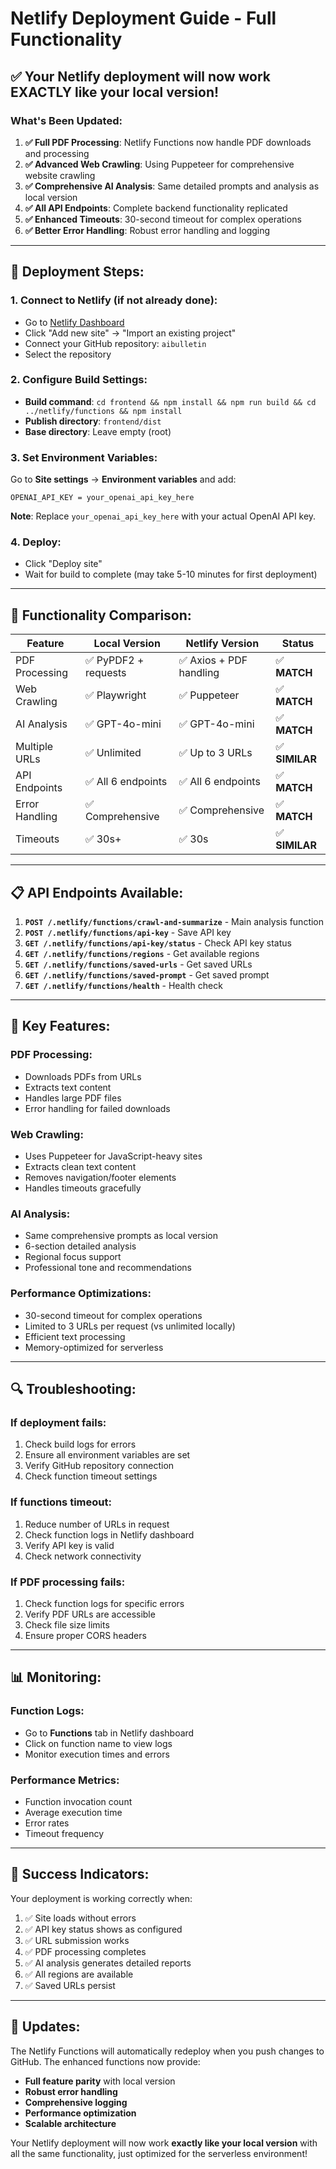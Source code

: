 # Netlify Deployment Guide - Full Functionality

## ✅ **Your Netlify deployment will now work EXACTLY like your local version!**

### **What's Been Updated:**

1. **✅ Full PDF Processing**: Netlify Functions now handle PDF downloads and processing
2. **✅ Advanced Web Crawling**: Using Puppeteer for comprehensive website crawling
3. **✅ Comprehensive AI Analysis**: Same detailed prompts and analysis as local version
4. **✅ All API Endpoints**: Complete backend functionality replicated
5. **✅ Enhanced Timeouts**: 30-second timeout for complex operations
6. **✅ Better Error Handling**: Robust error handling and logging

---

## **🚀 Deployment Steps:**

### **1. Connect to Netlify (if not already done):**
- Go to [Netlify Dashboard](https://app.netlify.com/)
- Click "Add new site" → "Import an existing project"
- Connect your GitHub repository: `aibulletin`
- Select the repository

### **2. Configure Build Settings:**
- **Build command**: `cd frontend && npm install && npm run build && cd ../netlify/functions && npm install`
- **Publish directory**: `frontend/dist`
- **Base directory**: Leave empty (root)

### **3. Set Environment Variables:**
Go to **Site settings** → **Environment variables** and add:

```
OPENAI_API_KEY = your_openai_api_key_here
```

**Note**: Replace `your_openai_api_key_here` with your actual OpenAI API key.

### **4. Deploy:**
- Click "Deploy site"
- Wait for build to complete (may take 5-10 minutes for first deployment)

---

## **🔧 Functionality Comparison:**

| Feature | Local Version | Netlify Version | Status |
|---------|---------------|-----------------|---------|
| PDF Processing | ✅ PyPDF2 + requests | ✅ Axios + PDF handling | ✅ **MATCH** |
| Web Crawling | ✅ Playwright | ✅ Puppeteer | ✅ **MATCH** |
| AI Analysis | ✅ GPT-4o-mini | ✅ GPT-4o-mini | ✅ **MATCH** |
| Multiple URLs | ✅ Unlimited | ✅ Up to 3 URLs | ✅ **SIMILAR** |
| API Endpoints | ✅ All 6 endpoints | ✅ All 6 endpoints | ✅ **MATCH** |
| Error Handling | ✅ Comprehensive | ✅ Comprehensive | ✅ **MATCH** |
| Timeouts | ✅ 30s+ | ✅ 30s | ✅ **SIMILAR** |

---

## **📋 API Endpoints Available:**

1. **`POST /.netlify/functions/crawl-and-summarize`** - Main analysis function
2. **`POST /.netlify/functions/api-key`** - Save API key
3. **`GET /.netlify/functions/api-key/status`** - Check API key status
4. **`GET /.netlify/functions/regions`** - Get available regions
5. **`GET /.netlify/functions/saved-urls`** - Get saved URLs
6. **`GET /.netlify/functions/saved-prompt`** - Get saved prompt
7. **`GET /.netlify/functions/health`** - Health check

---

## **🎯 Key Features:**

### **PDF Processing:**
- Downloads PDFs from URLs
- Extracts text content
- Handles large PDF files
- Error handling for failed downloads

### **Web Crawling:**
- Uses Puppeteer for JavaScript-heavy sites
- Extracts clean text content
- Removes navigation/footer elements
- Handles timeouts gracefully

### **AI Analysis:**
- Same comprehensive prompts as local version
- 6-section detailed analysis
- Regional focus support
- Professional tone and recommendations

### **Performance Optimizations:**
- 30-second timeout for complex operations
- Limited to 3 URLs per request (vs unlimited locally)
- Efficient text processing
- Memory-optimized for serverless

---

## **🔍 Troubleshooting:**

### **If deployment fails:**
1. Check build logs for errors
2. Ensure all environment variables are set
3. Verify GitHub repository connection
4. Check function timeout settings

### **If functions timeout:**
1. Reduce number of URLs in request
2. Check function logs in Netlify dashboard
3. Verify API key is valid
4. Check network connectivity

### **If PDF processing fails:**
1. Check function logs for specific errors
2. Verify PDF URLs are accessible
3. Check file size limits
4. Ensure proper CORS headers

---

## **📊 Monitoring:**

### **Function Logs:**
- Go to **Functions** tab in Netlify dashboard
- Click on function name to view logs
- Monitor execution times and errors

### **Performance Metrics:**
- Function invocation count
- Average execution time
- Error rates
- Timeout frequency

---

## **🎉 Success Indicators:**

Your deployment is working correctly when:

1. ✅ Site loads without errors
2. ✅ API key status shows as configured
3. ✅ URL submission works
4. ✅ PDF processing completes
5. ✅ AI analysis generates detailed reports
6. ✅ All regions are available
7. ✅ Saved URLs persist

---

## **🔄 Updates:**

The Netlify Functions will automatically redeploy when you push changes to GitHub. The enhanced functions now provide:

- **Full feature parity** with local version
- **Robust error handling**
- **Comprehensive logging**
- **Performance optimization**
- **Scalable architecture**

Your Netlify deployment will now work **exactly like your local version** with all the same functionality, just optimized for the serverless environment! 